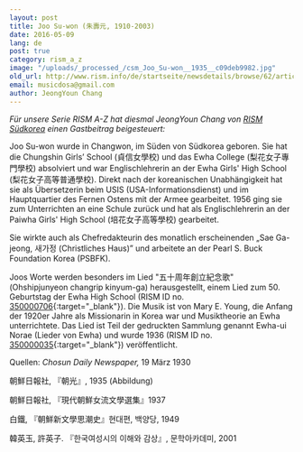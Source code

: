 ```yaml
---
layout: post
title: Joo Su-won (朱壽元, 1910-2003)
date: 2016-05-09
lang: de
post: true
category: rism_a_z
image: "/uploads/_processed_/csm_Joo_Su-won__1935__c09deb9982.jpg"
old_url: http://www.rism.info/de/startseite/newsdetails/browse/62/article/64/joo-su-won-1910-2003.html
email: musicdosa@gmail.com
author: JeongYoun Chang
---
```



_Für unsere Serie RISM A-Z hat diesmal JeongYoun Chang von_ _[RISM Südkorea](http://ewha.kor.rism.info/index.php?id=531) einen Gastbeitrag beigesteuert:_

Joo Su-won wurde in Changwon, im Süden von Südkorea geboren. Sie hat die Chungshin Girls’ School (貞信女學校) und das Ewha College (梨花女子專門學校) absolviert und war Englischlehrerin an der Ewha Girls' High School (梨花女子高等普通學校). Direkt nach der koreanischen Unabhängigkeit hat sie als Übersetzerin beim USIS (USA-Informationsdienst) und im Hauptquartier des Fernen Ostens mit der Armee gearbeitet. 1956 ging sie zum Unterrichten an eine Schule zurück und hat als Englischlehrerin an der Paiwha Girls' High School (培花女子高等學校) gearbeitet.

Sie wirkte auch als Chefredakteurin des monatlich erscheinenden „Sae Ga-jeong, 새가정 (Christliches Haus)” und arbeitete an der Pearl S. Buck Foundation Korea (PSBFK).

Joos Worte werden besonders im Lied "五十周年創立紀念歌" (Ohshipjunyeon changrip kinyum-ga) herausgestellt, einem Lied zum 50. Geburtstag der Ewha High School (RISM ID no. [350000706](https://opac.rism.info/search?id=350000706){:target="_blank"}). Die Musik ist von Mary E. Young, die Anfang der 1920er Jahre als Missionarin in Korea war und Musiktheorie an Ewha unterrichtete. Das Lied ist Teil der gedruckten Sammlung genannt Ewha-ui Norae (Lieder von Ewha) und wurde 1936 (RISM ID no. [350000035](https://opac.rism.info/search?id=350000035){:target="_blank"}) veröffentlicht.



Quellen: _Chosun Daily Newspaper,_ 19 März 1930

朝鮮日報社, 『朝光』, 1935 (Abbildung)

朝鮮日報社, 『現代朝鮮女流文學選集』1937

白鐵, 『朝鮮新文學思潮史』현대편, 백양당, 1949

韓英玉, 許英子. 『한국여성시의 이해와 감상』, 문학아카데미, 2001



<script type="text/javascript">var switchTo5x=true;</script><script type="text/javascript" src="http://w.sharethis.com/button/buttons.js"></script><script type="text/javascript">stLight.options({publisher: "9b601438-1ce1-49d8-bfd7-9cff5df54c17", doNotHash: false, doNotCopy: false, hashAddressBar: false});</script>